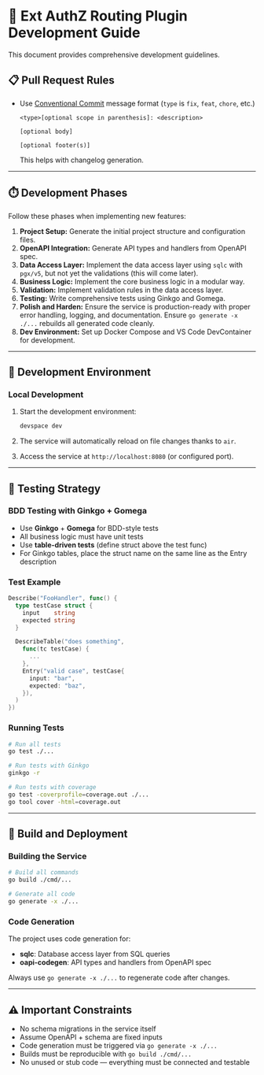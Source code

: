 # 🚀 Ext AuthZ Routing Plugin Development Guide

This document provides comprehensive development guidelines.

## 📋 Pull Request Rules

* Use [Conventional Commit](https://www.conventionalcommits.org/en/v1.0.0/#specification) message format
  (`type` is `fix`, `feat`, `chore`, etc.)

  ```text
  <type>[optional scope in parenthesis]: <description>

  [optional body]

  [optional footer(s)]
  ```

  This helps with changelog generation.

---

## ⏱️ Development Phases

Follow these phases when implementing new features:

1. **Project Setup:** Generate the initial project structure and configuration files.
2. **OpenAPI Integration:** Generate API types and handlers from OpenAPI spec.
3. **Data Access Layer:** Implement the data access layer using `sqlc` with `pgx/v5`, but not yet the validations (this will come later).
4. **Business Logic:** Implement the core business logic in a modular way.
5. **Validation:** Implement validation rules in the data access layer.
6. **Testing:** Write comprehensive tests using Ginkgo and Gomega.
7. **Polish and Harden:** Ensure the service is production-ready with proper error handling, logging, and documentation. Ensure `go generate -x ./...` rebuilds all generated code cleanly.
8. **Dev Environment:** Set up Docker Compose and VS Code DevContainer for development.

---

## 🐳 Development Environment

### Local Development

1. Start the development environment:
   ```bash
   devspace dev
   ```

2. The service will automatically reload on file changes thanks to `air`.

3. Access the service at `http://localhost:8080` (or configured port).

---

## 🧪 Testing Strategy

### BDD Testing with Ginkgo + Gomega

* Use **Ginkgo** + **Gomega** for BDD-style tests
* All business logic must have unit tests
* Use **table-driven tests** (define struct above the test func)
* For Ginkgo tables, place the struct name on the same line as the Entry description

### Test Example

```go
Describe("FooHandler", func() {
  type testCase struct {
    input    string
    expected string
  }

  DescribeTable("does something",
    func(tc testCase) {
      ...
    },
    Entry("valid case", testCase{
      input: "bar",
      expected: "baz",
    }),
  )
})
```

### Running Tests

```bash
# Run all tests
go test ./...

# Run tests with Ginkgo
ginkgo -r

# Run tests with coverage
go test -coverprofile=coverage.out ./...
go tool cover -html=coverage.out
```

---

## 🔧 Build and Deployment

### Building the Service

```bash
# Build all commands
go build ./cmd/...

# Generate all code
go generate -x ./...
```

### Code Generation

The project uses code generation for:
- **sqlc**: Database access layer from SQL queries
- **oapi-codegen**: API types and handlers from OpenAPI spec

Always use `go generate -x ./...` to regenerate code after changes.

---

## ⚠️ Important Constraints

* No schema migrations in the service itself
* Assume OpenAPI + schema are fixed inputs
* Code generation must be triggered via `go generate -x ./...`
* Builds must be reproducible with `go build ./cmd/...`
* No unused or stub code — everything must be connected and testable

